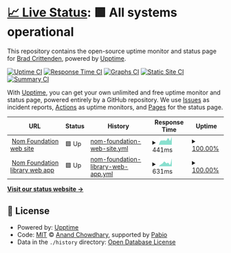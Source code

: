 # [📈 Live Status](https://bac.github.io/upptime): <!--live status--> **🟩 All systems operational**

This repository contains the open-source uptime monitor and status page for [Brad Crittenden](bradcrittenden.net), powered by [Upptime](https://github.com/upptime/upptime).

[![Uptime CI](https://github.com/bac/upptime/workflows/Uptime%20CI/badge.svg)](https://github.com/bac/upptime/actions?query=workflow%3A%22Uptime+CI%22)
[![Response Time CI](https://github.com/bac/upptime/workflows/Response%20Time%20CI/badge.svg)](https://github.com/bac/upptime/actions?query=workflow%3A%22Response+Time+CI%22)
[![Graphs CI](https://github.com/bac/upptime/workflows/Graphs%20CI/badge.svg)](https://github.com/bac/upptime/actions?query=workflow%3A%22Graphs+CI%22)
[![Static Site CI](https://github.com/bac/upptime/workflows/Static%20Site%20CI/badge.svg)](https://github.com/bac/upptime/actions?query=workflow%3A%22Static+Site+CI%22)
[![Summary CI](https://github.com/bac/upptime/workflows/Summary%20CI/badge.svg)](https://github.com/bac/upptime/actions?query=workflow%3A%22Summary+CI%22)

With [Upptime](https://upptime.js.org), you can get your own unlimited and free uptime monitor and status page, powered entirely by a GitHub repository. We use [Issues](https://github.com/bac/upptime/issues) as incident reports, [Actions](https://github.com/bac/upptime/actions) as uptime monitors, and [Pages](https://bac.github.io/upptime) for the status page.

<!--start: status pages-->
<!-- This summary is generated by Upptime (https://github.com/upptime/upptime) -->
<!-- Do not edit this manually, your changes will be overwritten -->
<!-- prettier-ignore -->
| URL | Status | History | Response Time | Uptime |
| --- | ------ | ------- | ------------- | ------ |
| <img alt="" src="https://icons.duckduckgo.com/ip3/nomfoundation.org.ico" height="13"> [Nom Foundation web site](https://nomfoundation.org/About-the-Foundation/About-the-VNPF) | 🟩 Up | [nom-foundation-web-site.yml](https://github.com/bac/upptime/commits/HEAD/history/nom-foundation-web-site.yml) | <details><summary><img alt="Response time graph" src="./graphs/nom-foundation-web-site/response-time-week.png" height="20"> 441ms</summary><br><a href="https://bac.github.io/upptime/history/nom-foundation-web-site"><img alt="Response time 401" src="https://img.shields.io/endpoint?url=https%3A%2F%2Fraw.githubusercontent.com%2Fbac%2Fupptime%2FHEAD%2Fapi%2Fnom-foundation-web-site%2Fresponse-time.json"></a><br><a href="https://bac.github.io/upptime/history/nom-foundation-web-site"><img alt="24-hour response time 608" src="https://img.shields.io/endpoint?url=https%3A%2F%2Fraw.githubusercontent.com%2Fbac%2Fupptime%2FHEAD%2Fapi%2Fnom-foundation-web-site%2Fresponse-time-day.json"></a><br><a href="https://bac.github.io/upptime/history/nom-foundation-web-site"><img alt="7-day response time 441" src="https://img.shields.io/endpoint?url=https%3A%2F%2Fraw.githubusercontent.com%2Fbac%2Fupptime%2FHEAD%2Fapi%2Fnom-foundation-web-site%2Fresponse-time-week.json"></a><br><a href="https://bac.github.io/upptime/history/nom-foundation-web-site"><img alt="30-day response time 389" src="https://img.shields.io/endpoint?url=https%3A%2F%2Fraw.githubusercontent.com%2Fbac%2Fupptime%2FHEAD%2Fapi%2Fnom-foundation-web-site%2Fresponse-time-month.json"></a><br><a href="https://bac.github.io/upptime/history/nom-foundation-web-site"><img alt="1-year response time 389" src="https://img.shields.io/endpoint?url=https%3A%2F%2Fraw.githubusercontent.com%2Fbac%2Fupptime%2FHEAD%2Fapi%2Fnom-foundation-web-site%2Fresponse-time-year.json"></a></details> | <details><summary><a href="https://bac.github.io/upptime/history/nom-foundation-web-site">100.00%</a></summary><a href="https://bac.github.io/upptime/history/nom-foundation-web-site"><img alt="All-time uptime 100.00%" src="https://img.shields.io/endpoint?url=https%3A%2F%2Fraw.githubusercontent.com%2Fbac%2Fupptime%2FHEAD%2Fapi%2Fnom-foundation-web-site%2Fuptime.json"></a><br><a href="https://bac.github.io/upptime/history/nom-foundation-web-site"><img alt="24-hour uptime 100.00%" src="https://img.shields.io/endpoint?url=https%3A%2F%2Fraw.githubusercontent.com%2Fbac%2Fupptime%2FHEAD%2Fapi%2Fnom-foundation-web-site%2Fuptime-day.json"></a><br><a href="https://bac.github.io/upptime/history/nom-foundation-web-site"><img alt="7-day uptime 100.00%" src="https://img.shields.io/endpoint?url=https%3A%2F%2Fraw.githubusercontent.com%2Fbac%2Fupptime%2FHEAD%2Fapi%2Fnom-foundation-web-site%2Fuptime-week.json"></a><br><a href="https://bac.github.io/upptime/history/nom-foundation-web-site"><img alt="30-day uptime 100.00%" src="https://img.shields.io/endpoint?url=https%3A%2F%2Fraw.githubusercontent.com%2Fbac%2Fupptime%2FHEAD%2Fapi%2Fnom-foundation-web-site%2Fuptime-month.json"></a><br><a href="https://bac.github.io/upptime/history/nom-foundation-web-site"><img alt="1-year uptime 100.00%" src="https://img.shields.io/endpoint?url=https%3A%2F%2Fraw.githubusercontent.com%2Fbac%2Fupptime%2FHEAD%2Fapi%2Fnom-foundation-web-site%2Fuptime-year.json"></a></details>
| <img alt="" src="https://icons.duckduckgo.com/ip3/lib.nomfoundation.org.ico" height="13"> [Nom Foundation library web app](https://lib.nomfoundation.org/collection/1/) | 🟩 Up | [nom-foundation-library-web-app.yml](https://github.com/bac/upptime/commits/HEAD/history/nom-foundation-library-web-app.yml) | <details><summary><img alt="Response time graph" src="./graphs/nom-foundation-library-web-app/response-time-week.png" height="20"> 631ms</summary><br><a href="https://bac.github.io/upptime/history/nom-foundation-library-web-app"><img alt="Response time 529" src="https://img.shields.io/endpoint?url=https%3A%2F%2Fraw.githubusercontent.com%2Fbac%2Fupptime%2FHEAD%2Fapi%2Fnom-foundation-library-web-app%2Fresponse-time.json"></a><br><a href="https://bac.github.io/upptime/history/nom-foundation-library-web-app"><img alt="24-hour response time 727" src="https://img.shields.io/endpoint?url=https%3A%2F%2Fraw.githubusercontent.com%2Fbac%2Fupptime%2FHEAD%2Fapi%2Fnom-foundation-library-web-app%2Fresponse-time-day.json"></a><br><a href="https://bac.github.io/upptime/history/nom-foundation-library-web-app"><img alt="7-day response time 631" src="https://img.shields.io/endpoint?url=https%3A%2F%2Fraw.githubusercontent.com%2Fbac%2Fupptime%2FHEAD%2Fapi%2Fnom-foundation-library-web-app%2Fresponse-time-week.json"></a><br><a href="https://bac.github.io/upptime/history/nom-foundation-library-web-app"><img alt="30-day response time 530" src="https://img.shields.io/endpoint?url=https%3A%2F%2Fraw.githubusercontent.com%2Fbac%2Fupptime%2FHEAD%2Fapi%2Fnom-foundation-library-web-app%2Fresponse-time-month.json"></a><br><a href="https://bac.github.io/upptime/history/nom-foundation-library-web-app"><img alt="1-year response time 527" src="https://img.shields.io/endpoint?url=https%3A%2F%2Fraw.githubusercontent.com%2Fbac%2Fupptime%2FHEAD%2Fapi%2Fnom-foundation-library-web-app%2Fresponse-time-year.json"></a></details> | <details><summary><a href="https://bac.github.io/upptime/history/nom-foundation-library-web-app">100.00%</a></summary><a href="https://bac.github.io/upptime/history/nom-foundation-library-web-app"><img alt="All-time uptime 99.77%" src="https://img.shields.io/endpoint?url=https%3A%2F%2Fraw.githubusercontent.com%2Fbac%2Fupptime%2FHEAD%2Fapi%2Fnom-foundation-library-web-app%2Fuptime.json"></a><br><a href="https://bac.github.io/upptime/history/nom-foundation-library-web-app"><img alt="24-hour uptime 100.00%" src="https://img.shields.io/endpoint?url=https%3A%2F%2Fraw.githubusercontent.com%2Fbac%2Fupptime%2FHEAD%2Fapi%2Fnom-foundation-library-web-app%2Fuptime-day.json"></a><br><a href="https://bac.github.io/upptime/history/nom-foundation-library-web-app"><img alt="7-day uptime 100.00%" src="https://img.shields.io/endpoint?url=https%3A%2F%2Fraw.githubusercontent.com%2Fbac%2Fupptime%2FHEAD%2Fapi%2Fnom-foundation-library-web-app%2Fuptime-week.json"></a><br><a href="https://bac.github.io/upptime/history/nom-foundation-library-web-app"><img alt="30-day uptime 100.00%" src="https://img.shields.io/endpoint?url=https%3A%2F%2Fraw.githubusercontent.com%2Fbac%2Fupptime%2FHEAD%2Fapi%2Fnom-foundation-library-web-app%2Fuptime-month.json"></a><br><a href="https://bac.github.io/upptime/history/nom-foundation-library-web-app"><img alt="1-year uptime 99.76%" src="https://img.shields.io/endpoint?url=https%3A%2F%2Fraw.githubusercontent.com%2Fbac%2Fupptime%2FHEAD%2Fapi%2Fnom-foundation-library-web-app%2Fuptime-year.json"></a></details>

<!--end: status pages-->

[**Visit our status website →**](https://bac.github.io/upptime)

## 📄 License

- Powered by: [Upptime](https://github.com/upptime/upptime)
- Code: [MIT](./LICENSE) © [Anand Chowdhary](https://anandchowdhary.com), supported by [Pabio](https://pabio.com)
- Data in the `./history` directory: [Open Database License](https://opendatacommons.org/licenses/odbl/1-0/)

